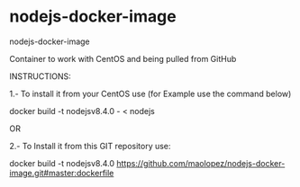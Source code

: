 # nodejs-docker-image

nodejs-docker-image

Container to work with CentOS and being pulled from GitHub

INSTRUCTIONS:

1.- To install it from your CentOS use (for Example use the command below)

docker build -t nodejsv8.4.0 - < nodejs

OR

2.- To Install it from this GIT repository use:

docker build -t nodejsv8.4.0 https://github.com/maolopez/nodejs-docker-image.git#master:dockerfile
